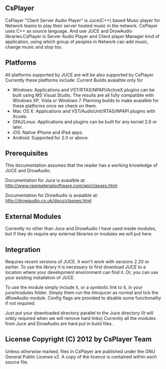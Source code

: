 ## CsPlayer

CsPlayer "Client Server Audio Player" is Juce(C++) based Music player for Network teams to play their server hosted music in the network. CsPlayer uses C++ as source language. And use JUCE and DrowAudio libraries.CsPlayer is Server Audio Player and Client player Manager kind of application, using which group of peoples in Network can add music, change music and stop too.

## Platforms
All platforms supported by JUCE are will be also supported by CsPlayer. Currently these platforms include: Current Builds avaialble only for 
- Windows: Applications and VST/RTAS/NPAPI/ActiveX plugins can be built using MS Visual Studio. The results are all fully compatible with Windows XP, Vista or Windows 7.
Planning builds to make avaialble for these platforms once we check on them. 
- Mac OS X: Applications and VST/AudioUnit/RTAS/NPAPI plugins with Xcode. 
- GNU/Linux: Applications and plugins can be built for any kernel 2.6 or later. 
- iOS: Native iPhone and iPad apps. 
- Android: Supported for 2.0 or above.

## Prerequisites

This documentation assumes that the reader has a working knowledge of JUCE and DrowAudio.

Documentation for Juce is avaialble at: http://www.rawmaterialsoftware.com/api/classes.html

Documentation for DrowAudio is avaialble at: http://drowaudio.co.uk/docs/classes.html

## External Modules

Currently no other than Juce and DrowAudio I have used inside modules, but if they do require any external libraries or modules we will put here.

## Integration 

Requires recent versions of JUCE. It won't work with versions 2.20 or earlier. To use the library it is necessary to first download JUCE to a location where your development environment can find it. Or, you can use your existing installation of JUCE.

To use the module simply include it, or a symbolic link to it, in your juce/modules folder. Simply them run the Introjucer as normal and tick the dRowAudio module. Config flags are provided to disable some functionality if not required.

Just put your downloaded directory parallel to the Juce directory (It will onbly required when we will remove hard links) Currently all the modules from Juce and DrowAudio are hard put in build files.

## License Copyright (C) 2012 by CsPlayer Team

Unless otherwise marked, files in CsPlayer are published under the GNU General Public License v2. A copy of the licence is contained within each source file.